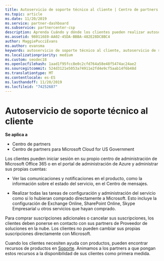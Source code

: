 ```yaml
---
title: Autoservicio de soporte técnico al cliente | Centro de partners
ms.topic: article
ms.date: 11/20/2019
ms.service: partner-dashboard
ms.subservice: partnercenter-csp
description: Aprenda Cuándo y dónde los clientes pueden realizar autosoporte para administrar sus propias cuentas y cuándo deben ponerse en contacto con su asociado de proveedor de soluciones en la nube.
ms.assetid: 980116E0-AA02-45DA-BBBA-482E28DC8BC4
author: MaggiePucciEvans
ms.author: evansma
keywords: autoservicio de soporte técnico al cliente, autoservicio de soporte técnico,
ms.localizationpriority: medium
ms.custom: seodec18
ms.openlocfilehash: 1aad1f95fcc8e0c2cfd764a58e48f5474ac24ae2
ms.sourcegitcommit: 524d3121e5053a74911e2fd4e9cf5aab14f6b48d
ms.translationtype: MT
ms.contentlocale: es-ES
ms.lasthandoff: 11/20/2019
ms.locfileid: "74252687"
---
```

# <a name="customer-self-support"></a>Autoservicio de soporte técnico al cliente

**Se aplica a**

-  Centro de partners
-  Centro de partners para Microsoft Cloud for US Government


Los clientes pueden iniciar sesión en su propio centro de administración de Microsoft Office 365 o en el portal de administración de Azure y administrar sus propias cuentas:

-   Ver las comunicaciones y notificaciones en el producto, como la información sobre el estado del servicio, en el Centro de mensajes.

-   Realizar todas las tareas de configuración y administración del servicio como si lo hubieran comprado directamente a Microsoft. Esto incluye la configuración de Exchange Online, SharePoint Online, Skype Empresarial u otros servicios que hayan comprado.

Para comprar suscripciones adicionales o cancelar sus suscripciones, los clientes deben ponerse en contacto con sus partners de Proveedor de soluciones en la nube. Los clientes no pueden cambiar sus propias suscripciones directamente con Microsoft.

Cuando los clientes necesiten ayuda con productos, pueden encontrar recursos de productos en [Soporte](https://partnercenter.microsoft.com/partner/support). Animamos a los partners a que pongan estos recursos a la disponibilidad de sus clientes como primera medida.

 

 



